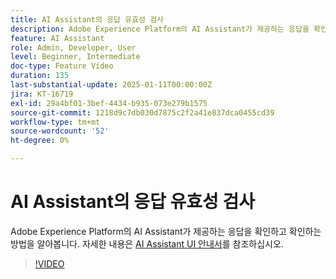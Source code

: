 ```yaml
---
title: AI Assistant의 응답 유효성 검사
description: Adobe Experience Platform의 AI Assistant가 제공하는 응답을 확인하고 확인하는 방법을 알아봅니다.
feature: AI Assistant
role: Admin, Developer, User
level: Beginner, Intermediate
doc-type: Feature Video
duration: 135
last-substantial-update: 2025-01-11T00:00:00Z
jira: KT-16719
exl-id: 29a4bf01-3bef-4434-b935-073e279b1575
source-git-commit: 1218d9c7db030d7875c2f2a41e837dca0455cd39
workflow-type: tm+mt
source-wordcount: '52'
ht-degree: 0%

---
```


# AI Assistant의 응답 유효성 검사

Adobe Experience Platform의 AI Assistant가 제공하는 응답을 확인하고 확인하는 방법을 알아봅니다. 자세한 내용은 [AI Assistant UI 안내서](https://experienceleague.adobe.com/ko/docs/experience-platform/ai-assistant/ui-guide#verify-responses)를 참조하십시오.

>[!VIDEO](https://video.tv.adobe.com/v/3441738/?learn=on&enablevpops)
